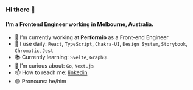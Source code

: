 ### Hi there 👋

#### I'm a Frontend Engineer working in Melbourne, Australia.

- 🔭 I’m currently working at **Performio** as a Front-end Engineer
- 🔨 I use daily: `React`, `TypeScript`, `Chakra-UI`, `Design System`, `Storybook`, `Chromatic`, `Jest`
- 📚 Currently learning: `Svelte`, `GraphQL`
- 🤔 I’m curious about: `Go`, `Next.js`
- 📫 How to reach me: [linkedin](https://www.linkedin.com/in/anil-pak/)
- 😄 Pronouns: he/him
